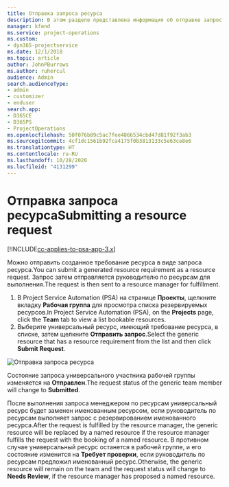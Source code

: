 ```yaml
---
title: Отправка запроса ресурса
description: В этом разделе представлена информация об отправке запрос ресурса проекта.
manager: kfend
ms.service: project-operations
ms.custom:
- dyn365-projectservice
ms.date: 12/1/2018
ms.topic: article
author: JohnPBurrows
ms.author: ruhercul
audience: Admin
search.audienceType:
- admin
- customizer
- enduser
search.app:
- D365CE
- D365PS
- ProjectOperations
ms.openlocfilehash: 50f076b89c5ac7fee4866534cbd47d81f92f3ab3
ms.sourcegitcommit: 4cf1dc1561b92fca4175f0b3813133c5e63ce8e6
ms.translationtype: HT
ms.contentlocale: ru-RU
ms.lasthandoff: 10/28/2020
ms.locfileid: "4131299"
---
```

# <a name="submitting-a-resource-request"></a><span data-ttu-id="2d667-103">Отправка запроса ресурса</span><span class="sxs-lookup"><span data-stu-id="2d667-103">Submitting a resource request</span></span>

[!INCLUDE[cc-applies-to-psa-app-3.x](../includes/cc-applies-to-psa-app-3x.md)]

<span data-ttu-id="2d667-104">Можно отправить созданное требование ресурса в виде запроса ресурса.</span><span class="sxs-lookup"><span data-stu-id="2d667-104">You can submit a generated resource requirement as a resource request.</span></span> <span data-ttu-id="2d667-105">Запрос затем отправляется руководителю по ресурсам для выполнения.</span><span class="sxs-lookup"><span data-stu-id="2d667-105">The request is then sent to a resource manager for fulfillment.</span></span>

1. <span data-ttu-id="2d667-106">В Project Service Automation (PSA) на странице **Проекты**, щелкните вкладку **Рабочая группа** для просмотра списка резервируемых ресурсов.</span><span class="sxs-lookup"><span data-stu-id="2d667-106">In Project Service Automation (PSA), on the **Projects** page, click the **Team** tab to view a list bookable resources.</span></span> 
2. <span data-ttu-id="2d667-107">Выберите универсальный ресурс, имеющий требование ресурса, в списке, затем щелкните **Отправить запрос**.</span><span class="sxs-lookup"><span data-stu-id="2d667-107">Select the generic resource that has a resource requirement from the list and then click **Submit Request**.</span></span>

![Отправка запроса ресурса](media/RM-how-to-18.png)

<span data-ttu-id="2d667-109">Состояние запроса универсального участника рабочей группы изменяется на **Отправлен**.</span><span class="sxs-lookup"><span data-stu-id="2d667-109">The request status of the generic team member will change to **Submitted**.</span></span>

<span data-ttu-id="2d667-110">После выполнения запроса менеджером по ресурсам универсальный ресурс будет заменен именованным ресурсом, если руководитель по ресурсам выполняет запрос с резервированием именованного ресурса.</span><span class="sxs-lookup"><span data-stu-id="2d667-110">After the request is fulfilled by the resource manager, the generic resource will be replaced by a named resource if the resource manager fulfills the request with the booking of a named resource.</span></span> <span data-ttu-id="2d667-111">В противном случае универсальный ресурс останется в рабочей группе, и его состояние изменится на **Требует проверки**, если руководитель по ресурсам предложил именованный ресурс.</span><span class="sxs-lookup"><span data-stu-id="2d667-111">Otherwise, the generic resource will remain on the team and the request status will change to **Needs Review**, if the resource manager has proposed a named resource.</span></span>
